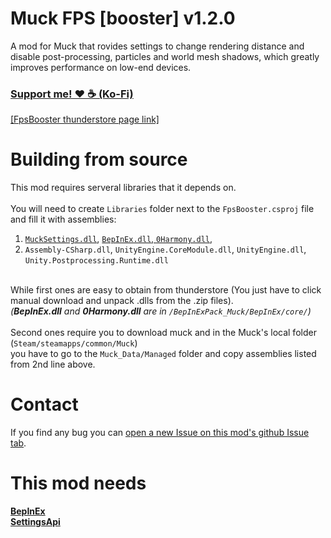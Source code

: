 # Muck FPS [booster] v1.2.0
A mod for Muck that rovides settings to change rendering distance and disable post-processing, particles and world mesh shadows, which greatly improves performance on low-end devices.

### [Support me! ❤️ ☕ (Ko-Fi)](https://ko-fi.com/karmy)
[[FpsBooster thunderstore page link]]()

# Building from source
This mod requires serveral libraries that it depends on.<br>
<br>
You will need to create `Libraries` folder next to the `FpsBooster.csproj` file and fill it with assemblies:<br>
1. [`MuckSettings.dll`](https://muck.thunderstore.io/package/Terrain/SettingsApi/), [`BepInEx.dll`, `0Harmony.dll`](https://muck.thunderstore.io/package/BepInEx/BepInExPack_Muck/),<br>
2. `Assembly-CSharp.dll`, `UnityEngine.CoreModule.dll`, `UnityEngine.dll`, `Unity.Postprocessing.Runtime.dll`<br>
<br>
While first ones are easy to obtain from thunderstore (You just have to click manual download and unpack .dlls from the .zip files).<br>
<i>(<b>BepInEx.dll</b> and <b>0Harmony.dll</b> are in <code>/BepInExPack_Muck/BepInEx/core/</code>)</i><br>
<br>
Second ones require you to download muck and in the Muck's local folder (<code>Steam/steamapps/common/Muck</code>)<br>
you have to go to the <code>Muck_Data/Managed</code> folder and copy assemblies listed from 2nd line above.

# Contact
If you find any bug you can [open a new Issue on this mod's github Issue tab](https://github.com/KarmyDev/MuckFpsBooster/issues).

# This mod needs
[**BepInEx**](https://muck.thunderstore.io/package/BepInEx/BepInExPack_Muck/)<br>
[**SettingsApi**](https://muck.thunderstore.io/package/Terrain/SettingsApi/)<br>
